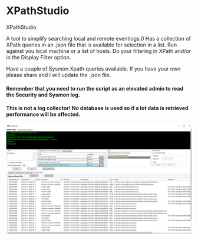 # XPathStudio
XPathStudio 


A tool to simplify searching local and remote eventlogs.0 Has a collection of XPath queries in an .json file that is available for selection in a list.
Run against you local machine or a list of hosts. Do your filtering in XPath and/or in the Display Filter option.

Have a couple of Sysmon Xpath queries available. If you have your own please share and I will update the .json file.

#### Remember that you need to run the script as an elevated admin to read the Security and Sysmon log.
#### This is not a log collector! No database is used so if a lot data is retrieved performance will be affected.

![](https://github.com/canix1/XPathStudio/blob/master/XPathStudio.png)
